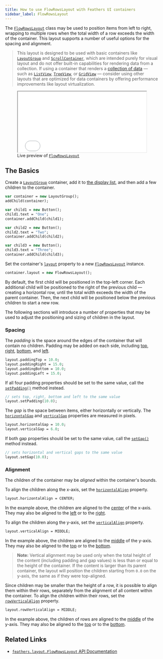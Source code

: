 ```yaml
---
title: How to use FlowRowsLayout with Feathers UI containers
sidebar_label: FlowRowsLayout
---
```


The [`FlowRowsLayout`](https://api.feathersui.com/current/feathers/layout/FlowRowsLayout.html) class may be used to position items from left to right, wrapping to multiple rows when the total width of a row exceeds the width of the container. This layout supports a number of useful options for the spacing and alignment.

> This layout is designed to be used with basic containers like [`LayoutGroup`](./layout-group.md) and [`ScrollContainer`](./scroll-container.md), which are intended purely for visual layout and do not offer built-in capabilities for rendering data from a collection. If using a container that renders a [collection of data](./data-collections.md) — such as [`ListView`](./list-view.md), [`TreeView`](./tree-view.md), or [`GridView`](./grid-view.md) — consider using other layouts that are optimized for data containers by offering performance improvements like layout virtualization.

<figure>
<iframe src="/learn/haxe-openfl/samples/flow-rows-layout.html" width="100%" height="200"></iframe>
<figcaption>Live preview of <a href="https://api.feathersui.com/current/feathers/layout/FlowRowsLayout.html"><code>FlowRowsLayout</code></a></figcaption>
</figure>

## The Basics

Create a [`LayoutGroup`](./layout-group.md) container, add it to [the display list](https://books.openfl.org/openfl-developers-guide/display-programming/basics-of-display-programming.html), and then add a few children to the container.

```haxe
var container = new LayoutGroup();
addChild(container);

var child1 = new Button();
child1.text = "One";
container.addChild(child1);

var child2 = new Button();
child2.text = "Two";
container.addChild(child2);

var child3 = new Button();
child3.text = "Three";
container.addChild(child3);
```

Set the container's [`layout`](https://api.feathersui.com/current/feathers/layout/feathers/controls/LayoutGroup.html#layout) property to a new [`FlowRowsLayout`](https://api.feathersui.com/current/feathers/layout/FlowRowsLayout.html) instance.

```haxe
container.layout = new FlowRowsLayout();
```

By default, the first child will be positioned in the top-left corner. Each additional child will be positioned to the right of the previous child — creating a horizontal row, until the total width exceeds the width of the parent container. Then, the next child will be positioned below the previous children to start a new row.

The following sections will introduce a number of properties that may be used to adjust the positioning and sizing of children in the layout.

### Spacing

The _padding_ is the space around the edges of the container that will contain no children. Padding may be added on each side, including [top](https://api.feathersui.com/current/feathers/layout/FlowRowsLayout.html#paddingTop), [right](https://api.feathersui.com/current/feathers/layout/FlowRowsLayout.html#paddingRight), [bottom](https://api.feathersui.com/current/feathers/layout/FlowRowsLayout.html#paddingBottom), and [left](https://api.feathersui.com/current/feathers/layout/FlowRowsLayout.html#paddingLeft).

```haxe
layout.paddingTop = 10.0;
layout.paddingRight = 15.0;
layout.paddingBottom = 10.0;
layout.paddingLeft = 15.0;
```

If all four padding properties should be set to the same value, call the [`setPadding()`](https://api.feathersui.com/current/feathers/layout/FlowRowsLayout.html#setPadding) method instead.

```haxe
// sets top, right, bottom and left to the same value
layout.setPadding(10.0);
```

The _gap_ is the space between items, either horizontally or vertically. The [`horizontalGap`](https://api.feathersui.com/current/feathers/layout/FlowRowsLayout.html#horizontalGap) and [`verticalGap`](https://api.feathersui.com/current/feathers/layout/FlowRowsLayout.html#verticalGap) properties are measured in pixels.

```haxe
layout.horizontalGap = 10.0;
layout.verticalGap = 6.0;
```

If both gap properties should be set to the same value, call the [`setGap()`](https://api.feathersui.com/current/feathers/layout/FlowRowsLayout.html#setGap) method instead.

```haxe
// sets horizontal and vertical gaps to the same value
layout.setGap(10.0);
```

### Alignment

The children of the container may be _aligned_ within the container's bounds.

To align the children along the x-axis, set the [`horizontalAlign`](https://api.feathersui.com/current/feathers/layout/FlowRowsLayout.html#horizontalAlign) property.

```haxe
layout.horizontalAlign = CENTER;
```

In the example above, the children are aligned to the [center](https://api.feathersui.com/current/feathers/layout/HorizontalAlign.html#CENTER) of the x-axis. They may also be aligned to the [left](https://api.feathersui.com/current/feathers/layout/HorizontalAlign.html#LEFT) or to the [right](https://api.feathersui.com/current/feathers/layout/HorizontalAlign.html#RIGHT).

To align the children along the y-axis, set the [`verticalAlign`](https://api.feathersui.com/current/feathers/layout/FlowRowsLayout.html#verticalAlign) property.

```haxe
layout.verticalAlign = MIDDLE;
```

In the example above, the children are aligned to the [middle](https://api.feathersui.com/current/feathers/layout/VerticalAlign.html#MIDDLE) of the y-axis. They may also be aligned to the [top](https://api.feathersui.com/current/feathers/layout/VerticalAlign.html#TOP) or to the [bottom](https://api.feathersui.com/current/feathers/layout/VerticalAlign.html#BOTTOM).

> **Note:** Vertical alignment may be used only when the total height of the content (including padding and gap values) is less than or equal to the height of the container. If the content is larger than its parent container, the layout will position the children starting from `0.0` on the y-axis, the same as if they were top-aligned.

Since children may be smaller than the height of a row, it is possible to align them within their rows, separately from the alignment of all content within the container. To align the children within their rows, set the [`rowVerticalAlign`](https://api.feathersui.com/current/feathers/layout/FlowRowsLayout.html#rowVerticalAlign) property.

```haxe
layout.rowVerticalAlign = MIDDLE;
```

In the example above, the children of rows are aligned to the [middle](https://api.feathersui.com/current/feathers/layout/VerticalAlign.html#MIDDLE) of the y-axis. They may also be aligned to the [top](https://api.feathersui.com/current/feathers/layout/VerticalAlign.html#TOP) or to the [bottom](https://api.feathersui.com/current/feathers/layout/VerticalAlign.html#BOTTOM).

## Related Links

- [`feathers.layout.FlowRowsLayout` API Documentation](https://api.feathersui.com/current/feathers/layout/FlowRowsLayout.html)
